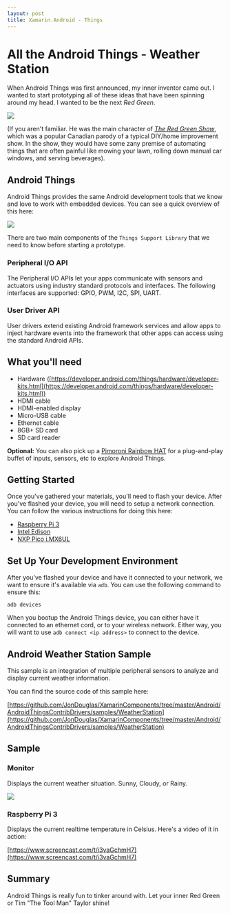 ```yaml
---
layout: post
title: Xamarin.Android - Things
---
```


# All the Android Things - Weather Station

When Android Things was first announced, my inner inventor came out. I wanted to start prototyping all of these ideas that have been spinning around my head. I wanted to be the next *Red Green*.

![](http://indianapublicmedia.org/about/files/2010/08/red_green.jpg)

(If you aren't familiar. He was the main character of *[The Red Green Show](https://www.youtube.com/user/RedGreenTV/videos?flow=grid&view=0&sort=p)*, which was a popular Canadian parody of a typical DIY/home improvement show. In the show, they would have some zany premise of automating things that are often painful like mowing your lawn, rolling down manual car windows, and serving beverages).

## Android Things

Android Things provides the same Android development tools that we know and love to work with embedded devices. You can see a quick overview of this here:

![](https://developer.android.com/things/images/platform-architecture.png)

There are two main components of the `Things Support Library` that we need to know before starting a prototype.

### Peripheral I/O API

The Peripheral I/O APIs let your apps communicate with sensors and actuators using industry standard protocols and interfaces. The following interfaces are supported: GPIO, PWM, I2C, SPI, UART.

### User Driver API

User drivers extend existing Android framework services and allow apps to inject hardware events into the framework that other apps can access using the standard Android APIs.

## What you'll need

- Hardware ([https://developer.android.com/things/hardware/developer-kits.html](https://developer.android.com/things/hardware/developer-kits.html))
- HDMI cable
- HDMI-enabled display
- Micro-USB cable
- Ethernet cable
- 8GB+ SD card
- SD card reader

**Optional:** You can also pick up a [Pimoroni Rainbow HAT](https://shop.pimoroni.com/products/rainbow-hat-for-android-things) for a plug-and-play buffet of inputs, sensors, etc to explore Android Things.

## Getting Started

Once you've gathered your materials, you'll need to flash your device. After you've flashed your device, you will need to setup a network connection. You can follow the various instructions for doing this here:

- [Raspberry Pi 3](https://developer.android.com/things/hardware/raspberrypi.html)
- [Intel Edison](https://developer.android.com/things/hardware/edison.html)
- [NXP Pico i.MX6UL](https://developer.android.com/things/hardware/pico.html)

## Set Up Your Development Environment

After you've flashed your device and have it connected to your network, we want to ensure it's available via `adb`. You can use the following command to ensure this:

`adb devices`

When you bootup the Android Things device, you can either have it connected to an ethernet cord, or to your wireless network. Either way, you will want to use `adb connect <ip address>` to connect to the device.
 
## Android Weather Station Sample

This sample is an integration of multiple peripheral sensors to analyze and display current weather information.

You can find the source code of this sample here:

[https://github.com/JonDouglas/XamarinComponents/tree/master/Android/AndroidThingsContribDrivers/samples/WeatherStation](https://github.com/JonDouglas/XamarinComponents/tree/master/Android/AndroidThingsContribDrivers/samples/WeatherStation)

## Sample

### Monitor

Displays the current weather situation. Sunny, Cloudy, or Rainy.

![](https://content.screencast.com/users/JDouglas2529/folders/Snagit/media/0e8189cb-6a0b-4e92-a0f0-2fd49757566e/02.07.2017-16.32.jpg)

### Raspberry Pi 3

Displays the current realtime temperature in Celsius. Here's a video of it in action:

[https://www.screencast.com/t/i3vaGchmH7](https://www.screencast.com/t/i3vaGchmH7)

## Summary

Android Things is really fun to tinker around with. Let your inner Red Green or Tim "The Tool Man" Taylor shine! 
